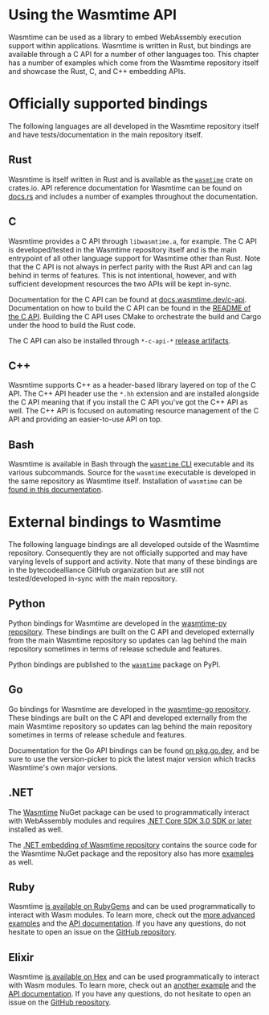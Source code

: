 # Using the Wasmtime API

Wasmtime can be used as a library to embed WebAssembly execution support
within applications. Wasmtime is written in Rust, but bindings are available
through a C API for a number of other languages too. This chapter has a number
of examples which come from the Wasmtime repository itself and showcase the
Rust, C, and C++ embedding APIs.

# Officially supported bindings

The following languages are all developed in the Wasmtime repository itself and
have tests/documentation in the main repository itself.

## Rust

Wasmtime is itself written in Rust and is available as the [`wasmtime`] crate on
crates.io. API reference documentation for Wasmtime can be found on
[docs.rs](https://docs.rs/wasmtime) and includes a number of examples throughout
the documentation.

[`wasmtime`]: https://crates.io/crates/wasmtime

## C

Wasmtime provides a C API through `libwasmtime.a`, for example. The C API is
developed/tested in the Wasmtime repository itself and is the main entrypoint of
all other language support for Wasmtime other than Rust. Note that the C API is
not always in perfect parity with the Rust API and can lag behind in terms of
features. This is not intentional, however, and with sufficient development
resources the two APIs will be kept in-sync.

Documentation for the C API can be found at
[docs.wasmtime.dev/c-api](https://docs.wasmtime.dev/c-api/). Documentation on
how to build the C API can be found in the [README of the C API]. Building the C
API uses CMake to orchestrate the build and Cargo under the hood to build the
Rust code.

The C API can also be installed through `*-c-api-*` [release artifacts].

[README of the C API]: https://github.com/bytecodealliance/wasmtime/blob/main/crates/c-api/README.md
[release artifacts]: github.com/bytecodealliance/wasmtime/releases/latest

## C++

Wasmtime supports C++ as a header-based library layered on top of the C API. The
C++ API header use the `*.hh` extension and are installed alongside the C API
meaning that if you install the C API you've got the C++ API as well. The C++
API is focused on automating resource management of the C API and providing an
easier-to-use API on top.

## Bash

Wasmtime is available in Bash through the [`wasmtime` CLI](./cli.md) executable
and its various subcommands. Source for the `wasmtime` executable is developed
in the same repository as Wasmtime itself. Installation of `wasmtime` can be
[found in this documentation](./cli-install.md).

# External bindings to Wasmtime

The following language bindings are all developed outside of the Wasmtime
repository. Consequently they are not officially supported and may have varying
levels of support and activity. Note that many of these bindings are in the
bytecodealliance GitHub organization but are still not tested/developed in-sync
with the main repository.

## Python

Python bindings for Wasmtime are developed in the [wasmtime-py
repository](https://github.com/bytecodealliance/wasmtime-py). These bindings are
built on the C API and developed externally from the main Wasmtime repository so
updates can lag behind the main repository sometimes in terms of release
schedule and features.

Python bindings are published to the
[`wasmtime`](https://pypi.org/project/wasmtime/) package on PyPI.

## Go

Go bindings for Wasmtime are developed in the [wasmtime-go
repository](https://github.com/bytecodealliance/wasmtime-go). These bindings are
built on the C API and developed externally from the main Wasmtime repository so
updates can lag behind the main repository sometimes in terms of release
schedule and features.

Documentation for the Go API bindings can be found [on
pkg.go.dev](https://pkg.go.dev/github.com/bytecodealliance/wasmtime-go), and be
sure to use the version-picker to pick the latest major version which tracks
Wasmtime's own major versions.

## .NET

The [Wasmtime](https://www.nuget.org/packages/Wasmtime) NuGet package can be
used to programmatically interact with WebAssembly modules and requires
[.NET Core SDK 3.0 SDK or later](https://dotnet.microsoft.com/download)
installed as well.

The [.NET embedding of Wasmtime
repository](https://github.com/bytecodealliance/wasmtime-dotnet) contains the
source code for the Wasmtime NuGet package and
the repository also has more
[examples](https://github.com/bytecodealliance/wasmtime-dotnet/tree/main/examples)
as well.

## Ruby

Wasmtime [is available on RubyGems](https://rubygems.org/gems/wasmtime) and can
be used programmatically to interact with Wasm modules. To learn more, check out
the [more advanced
examples](https://github.com/bytecodealliance/wasmtime-rb/tree/main/examples)
and the [API
documentation](https://bytecodealliance.github.io/wasmtime-rb/latest/). If you
have any questions, do not hesitate to open an issue on the [GitHub
repository](https://github.com/bytecodealliance/wasmtime-rb).

## Elixir

Wasmtime [is available on Hex](https://hex.pm/packages/wasmex) and can be used
programmatically to interact with Wasm modules. To learn more, check out an
[another example](https://github.com/tessi/wasmex#example) and the [API
documentation](https://hexdocs.pm/wasmex/Wasmex.html).  If you have any
questions, do not hesitate to open an issue on the [GitHub
repository](https://github.com/tessi/wasmex).
